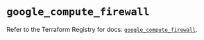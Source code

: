 # `google_compute_firewall`

Refer to the Terraform Registry for docs: [`google_compute_firewall`](https://registry.terraform.io/providers/hashicorp/google-beta/5.25.0/docs/resources/google_compute_firewall).
